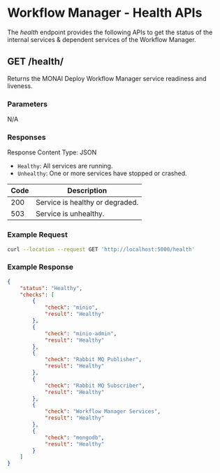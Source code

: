 <!--
  ~ Copyright 2022 MONAI Consortium
  ~
  ~ Licensed under the Apache License, Version 2.0 (the "License");
  ~ you may not use this file except in compliance with the License.
  ~ You may obtain a copy of the License at
  ~
  ~ http://www.apache.org/licenses/LICENSE-2.0
  ~
  ~ Unless required by applicable law or agreed to in writing, software
  ~ distributed under the License is distributed on an "AS IS" BASIS,
  ~ WITHOUT WARRANTIES OR CONDITIONS OF ANY KIND, either express or implied.
  ~ See the License for the specific language governing permissions and
  ~ limitations under the License.
-->

# Workflow Manager - Health APIs

The _health_ endpoint provides the following APIs to get the status of the internal services & dependent services of 
the Workflow Manager.


## GET /health/

Returns the MONAI Deploy Workflow Manager service readiness and liveness.

### Parameters

N/A

### Responses

Response Content Type: JSON

- `Healthy`: All services are running.
- `Unhealthy`: One or more services have stopped or crashed.

| Code | Description                     |
| ---- | ------------------------------- |
| 200  | Service is healthy or degraded. |
| 503  | Service is unhealthy.           |

### Example Request

```bash
curl --location --request GET 'http://localhost:5000/health'
```

### Example Response

```json
{
    "status": "Healthy",
    "checks": [
        {
            "check": "minio",
            "result": "Healthy"
        },
        {
            "check": "minio-admin",
            "result": "Healthy"
        },
        {
            "check": "Rabbit MQ Publisher",
            "result": "Healthy"
        },
        {
            "check": "Rabbit MQ Subscriber",
            "result": "Healthy"
        },
        {
            "check": "Workflow Manager Services",
            "result": "Healthy"
        },
        {
            "check": "mongodb",
            "result": "Healthy"
        }
    ]
}
```

